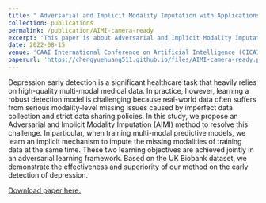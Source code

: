 ```yaml
---
title: " Adversarial and Implicit Modality Imputation with Applications to Depression Early Detection"
collection: publications
permalink: /publication/AIMI-camera-ready
excerpt: 'This paper is about Adversarial and Implicit Modality Imputation with multi-modal representation learning via auto-encoding, clustering based on CPM-Net, adversarial networks and a feedback loop to resolve the modality-missing issue with application to UK Biobank database.'
date: 2022-08-15
venue: 'CAAI International Conference on Artificial Intelligence (CICAI)'
paperurl: 'https://chengyuehuang511.github.io/files/AIMI-camera-ready.pdf'
---
```

Depression early detection is a significant healthcare task that heavily relies on high-quality multi-modal medical data. In practice, however, learning a robust detection model is challenging because real-world data often suffers from serious modality-level missing issues caused by imperfect data collection and strict data sharing policies. In this study, we propose an Adversarial and Implicit Modality Imputation (AIMI) method to resolve this challenge. In particular, when training multi-modal predictive models, we learn an implicit mechanism to impute the missing modalities of training data at the same time. These two learning objectives are achieved jointly in an adversarial learning framework. Based on the UK Biobank dataset, we demonstrate the effectiveness and superiority of our method on the early detection of depression.

[Download paper here.](https://chengyuehuang511.github.io/files/AIMI-camera-ready.pdf)

